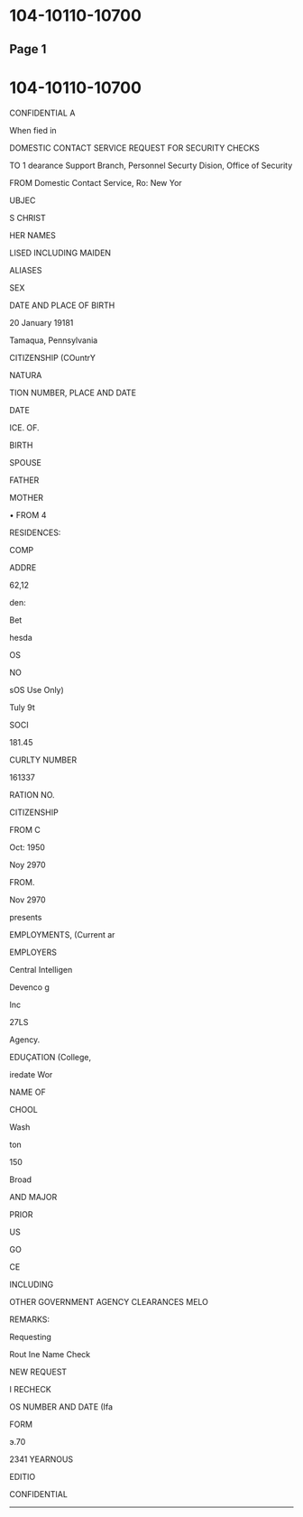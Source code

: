 # 104-10110-10700

## Page 1

# 104-10110-10700

CONFIDENTIAL A

When fied in

DOMESTIC CONTACT SERVICE REQUEST FOR SECURITY CHECKS

TO 1 dearance Support Branch, Personnel Securty Dision, Office of Security

FROM Domestic Contact Service, Ro: New Yor

UBJEC

S CHRIST

HER NAMES

LISED INCLUDING MAIDEN

ALIASES

SEX

DATE AND PLACE OF BIRTH

20 January 19181

Tamaqua, Pennsylvania

CITIZENSHIP (COuntrY

NATURA

TION NUMBER, PLACE AND DATE

DATE

ICE. OF.

BIRTH

SPOUSE

FATHER

MOTHER

• FROM 4

RESIDENCES:

COMP

ADDRE

62,12

den:

Bet

hesda

OS

NO

sOS Use Only)

Tuly 9t

SOCI

181.45

CURLTY NUMBER

161337

RATION NO.

CITIZENSHIP

FROM C

Oct: 1950

Noy 2970

FROM.

Nov 2970

presents

EMPLOYMENTS, (Current ar

EMPLOYERS

Central Intelligen

Devenco g

Inc

27LS

Agency.

EDUÇATION (College,

iredate Wor

NAME OF

CHOOL

Wash

ton

150

Broad

AND MAJOR

PRIOR

US

GO

CE

INCLUDING

OTHER GOVERNMENT AGENCY CLEARANCES MELO

REMARKS:

Requesting

Rout Ine Name Check

NEW REQUEST

I RECHECK

OS NUMBER AND DATE (Ifa

FORM

э.70

2341 YEARNOUS

EDITIO

CONFIDENTIAL

---

